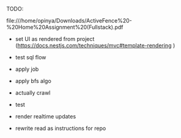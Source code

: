 TODO:

file:///home/opinya/Downloads/ActiveFence%20-%20Home%20Assignment%20(Fullstack).pdf

- set UI as rendered from project (https://docs.nestjs.com/techniques/mvc#template-rendering
)
- test sql flow
- apply job 
- apply bfs algo
- actually crawl


- test
- render realtime updates


- rewrite read as instructions for repo

